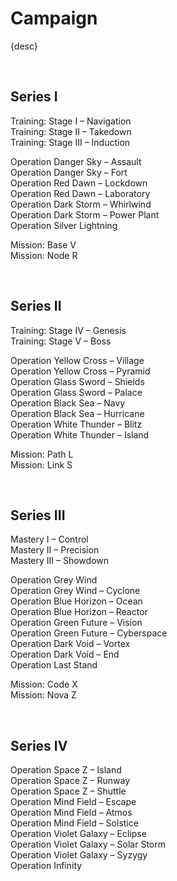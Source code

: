 # Campaign

{desc}


<br>


## Series I

Training: Stage I – Navigation  
Training: Stage II – Takedown  
Training: Stage III – Induction

Operation Danger Sky – Assault  
Operation Danger Sky – Fort  
Operation Red Dawn – Lockdown  
Operation Red Dawn – Laboratory  
Operation Dark Storm – Whirlwind  
Operation Dark Storm – Power Plant  
Operation Silver Lightning

Mission: Base V  
Mission: Node R


<br>


## Series II

Training: Stage IV – Genesis  
Training: Stage V – Boss

Operation Yellow Cross – Village  
Operation Yellow Cross – Pyramid  
Operation Glass Sword – Shields  
Operation Glass Sword – Palace  
Operation Black Sea – Navy  
Operation Black Sea – Hurricane  
Operation White Thunder – Blitz  
Operation White Thunder – Island

Mission: Path L  
Mission: Link S


<br>


## Series III

Mastery I – Control  
Mastery II – Precision  
Mastery III – Showdown

Operation Grey Wind  
Operation Grey Wind – Cyclone  
Operation Blue Horizon – Ocean  
Operation Blue Horizon – Reactor  
Operation Green Future – Vision  
Operation Green Future – Cyberspace  
Operation Dark Void – Vortex  
Operation Dark Void – End  
Operation Last Stand

Mission: Code X  
Mission: Nova Z


<br>


## Series IV

Operation Space Z – Island  
Operation Space Z – Runway  
Operation Space Z – Shuttle  
Operation Mind Field – Escape  
Operation Mind Field – Atmos  
Operation Mind Field – Solstice  
Operation Violet Galaxy – Eclipse  
Operation Violet Galaxy – Solar Storm  
Operation Violet Galaxy – Syzygy  
Operation Infinity